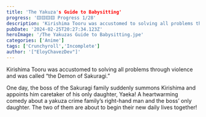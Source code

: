 ```yaml
---
title: 'The Yakuza's Guide to Babysitting'
progress: '🟨🟨🟨🟨 Progress 1/28'
description: 'Kirishima Tooru was accustomed to solving all problems through violence and was called “the Demon of Sakuragi.”'
pubDate: '2024-02-25T20:27:34.123Z'
heroImage: '/The Yakuzas Guide to Babysitting.jpe'
categories: ['Anime']
tags: ['Crunchyroll','Incomplete']
author: '["EloyChavezDev"]'
---
```

Kirishima Tooru was accustomed to solving all problems through violence and was called “the Demon of Sakuragi.” 

One day, the boss of the Sakuragi family suddenly summons Kirishima and appoints him caretaker of his only daughter, Yaeka! A heartwarming comedy about a yakuza crime family’s right-hand man and the boss’ only daughter. The two of them are about to begin their new daily lives together!